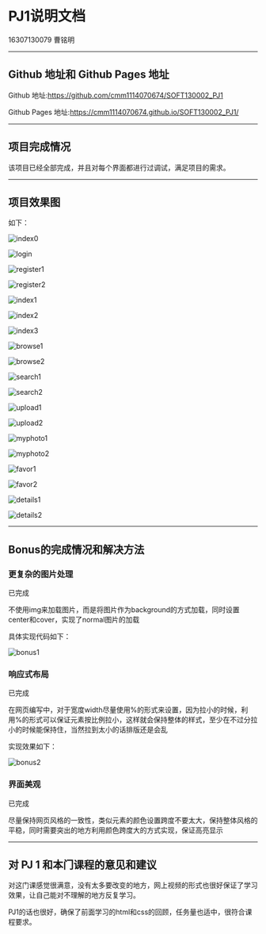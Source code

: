 PJ1说明文档
==========
16307130079 曹铭明

-------------------

## Github 地址和 Github Pages 地址

Github 地址:https://github.com/cmm1114070674/SOFT130002_PJ1

Github Pages 地址:https://cmm1114070674.github.io/SOFT130002_PJ1/

-------------------

## 项目完成情况

该项目已经全部完成，并且对每个界面都进行过调试，满足项目的需求。

-------------------

## 项目效果图

如下：

![index0](img/screenshots/index0.jpg)

![login](img/screenshots/login.jpg)

![register1](img/screenshots/register1.jpg)

![register2](img/screenshots/register2.jpg)

![index1](img/screenshots/index1.jpg)

![index2](img/screenshots/index2.jpg)

![index3](img/screenshots/index3.jpg)

![browse1](img/screenshots/browse1.jpg)

![browse2](img/screenshots/browse2.jpg)

![search1](img/screenshots/search1.jpg)

![search2](img/screenshots/search2.jpg)

![upload1](img/screenshots/upload1.jpg)

![upload2](img/screenshots/upload2.jpg)

![myphoto1](img/screenshots/myphoto1.jpg)

![myphoto2](img/screenshots/myphoto2.jpg)

![favor1](img/screenshots/favor1.jpg)

![favor2](img/screenshots/favor2.jpg)

![details1](img/screenshots/details1.jpg)

![details2](img/screenshots/details2.jpg)

-----------------

## Bonus的完成情况和解决⽅法

### 更复杂的图片处理

已完成

不使用img来加载图片，而是将图片作为background的方式加载，同时设置center和cover，实现了normal图片的加载

具体实现代码如下：

![bonus1](img/screenshots/bonus1.jpg)

### 响应式布局

已完成

在网页编写中，对于宽度width尽量使用%的形式来设置，因为拉小的时候，利用%的形式可以保证元素按比例拉小，这样就会保持整体的样式，至少在不过分拉小的时候能保持住，当然拉到太小的话排版还是会乱

实现效果如下：

![bonus2](img/screenshots/bonus2.jpg)

### 界面美观

已完成

尽量保持网页风格的一致性，类似元素的颜色设置跨度不要太大，保持整体风格的平稳，同时需要突出的地方利用颜色跨度大的方式实现，保证高亮显示

-----------------

## 对 PJ 1 和本⻔课程的意⻅和建议

对这门课感觉很满意，没有太多要改变的地方，网上视频的形式也很好保证了学习效果，让自己能对不理解的地方反复学习。

PJ1的话也很好，确保了前面学习的html和css的回顾，任务量也适中，很符合课程要求。
